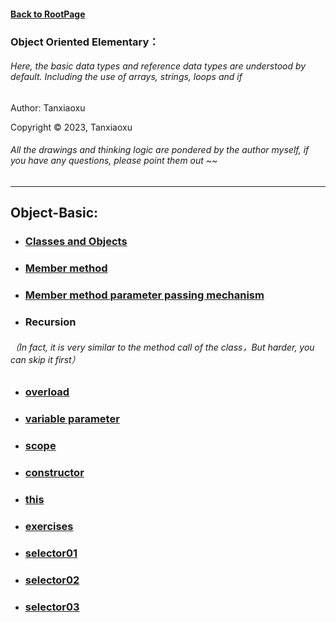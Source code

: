 #### [Back to RootPage](https://github.com/TerryTxx/CS-Diary/blob/master/README.md)

### Object Oriented Elementary：
###### Here, the basic data types and reference data types are understood by default. Including the use of arrays, strings, loops and if

Author: Tanxiaoxu

Copyright © 2023, Tanxiaoxu
###### All the drawings and thinking logic are pondered by the author myself, if you have any questions, please point them out ~~


---
## Object-Basic:
- ### [Classes and Objects](https://github.com/TerryTxx/CS-Diary/blob/master/Java-OBJ/classandObj.md)
- ### [Member method](https://github.com/TerryTxx/CS-Diary/blob/master/Java-OBJ/classandObj.md)
- ### [Member method parameter passing mechanism](https://github.com/TerryTxx/CS-Diary/blob/master/Java-OBJ/classandObj.md)

- ### Recursion
###### （In fact, it is very similar to the method call of the class，But harder, you can skip it first）
- ### [overload](https://github.com/TerryTxx/CS-Diary/blob/master/Java-OBJ/general02.md)
- ### [variable parameter](https://github.com/TerryTxx/CS-Diary/blob/master/Java-OBJ/general02.md)
- ### [scope](https://github.com/TerryTxx/CS-Diary/blob/master/Java-OBJ/general02.md)
- ### [constructor](https://github.com/TerryTxx/CS-Diary/blob/master/Java-OBJ/general02.md)
- ### [this](https://github.com/TerryTxx/CS-Diary/blob/master/Java-OBJ/general02.md)
- ### [exercises](https://github.com/TerryTxx/CS-Diary/blob/master/Java-OBJ/exerises01.md)
- ### [selector01](https://github.com/TerryTxx/CS-Diary/blob/master/Java-OBJ/generalExer/selector.md)
- ### [selector02](https://github.com/TerryTxx/CS-Diary/blob/master/Java-OBJ/generalExer/selector02.md)
- ### [selector03](https://github.com/TerryTxx/CS-Diary/blob/master/Java-OBJ/generalExer/selector03.md)
